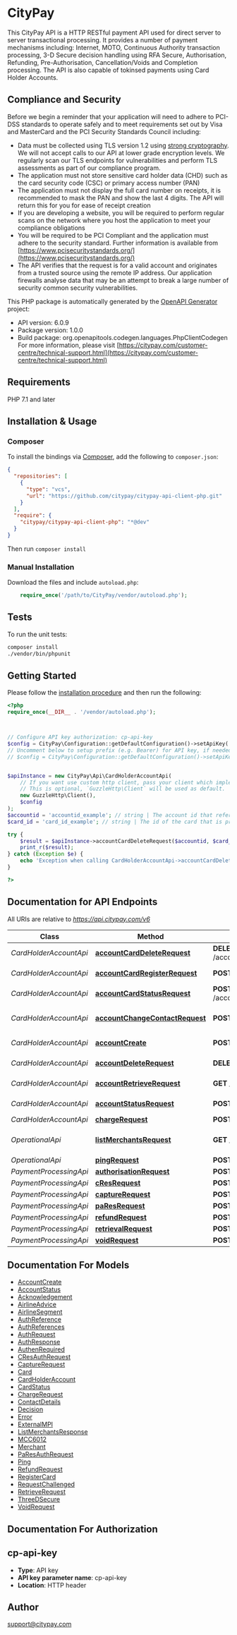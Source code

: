 # CityPay


This CityPay API is a HTTP RESTful payment API used for direct server to server transactional processing. It
provides a number of payment mechanisms including: Internet, MOTO, Continuous Authority transaction processing,
3-D Secure decision handling using RFA Secure, Authorisation, Refunding, Pre-Authorisation, Cancellation/Voids and
Completion processing. The API is also capable of tokinsed payments using Card Holder Accounts.

## Compliance and Security
<aside class=\"notice\">
  Before we begin a reminder that your application will need to adhere to PCI-DSS standards to operate safely
  and to meet requirements set out by Visa and MasterCard and the PCI Security Standards Council including:
</aside>

* Data must be collected using TLS version 1.2 using [strong cryptography](#enabled-tls-ciphers). We will not accept calls to our API at
  lower grade encryption levels. We regularly scan our TLS endpoints for vulnerabilities and perform TLS assessments
  as part of our compliance program.
* The application must not store sensitive card holder data (CHD) such as the card security code (CSC) or
  primary access number (PAN)
* The application must not display the full card number on receipts, it is recommended to mask the PAN
  and show the last 4 digits. The API will return this for you for ease of receipt creation
* If you are developing a website, you will be required to perform regular scans on the network where you host the
  application to meet your compliance obligations
* You will be required to be PCI Compliant and the application must adhere to the security standard. Further information
  is available from [https://www.pcisecuritystandards.org/](https://www.pcisecuritystandards.org/)
* The API verifies that the request is for a valid account and originates from a trusted source using the remote IP
  address. Our application firewalls analyse data that may be an attempt to break a large number of security common
  security vulnerabilities.


This PHP package is automatically generated by the [OpenAPI Generator](https://openapi-generator.tech) project:

- API version: 6.0.9
- Package version: 1.0.0
- Build package: org.openapitools.codegen.languages.PhpClientCodegen
For more information, please visit [https://citypay.com/customer-centre/technical-support.html](https://citypay.com/customer-centre/technical-support.html)

## Requirements

PHP 7.1 and later

## Installation & Usage

### Composer

To install the bindings via [Composer](http://getcomposer.org/), add the following to `composer.json`:

```json
{
  "repositories": [
    {
      "type": "vcs",
      "url": "https://github.com/citypay/citypay-api-client-php.git"
    }
  ],
  "require": {
    "citypay/citypay-api-client-php": "*@dev"
  }
}
```

Then run `composer install`

### Manual Installation

Download the files and include `autoload.php`:

```php
    require_once('/path/to/CityPay/vendor/autoload.php');
```

## Tests

To run the unit tests:

```bash
composer install
./vendor/bin/phpunit
```

## Getting Started

Please follow the [installation procedure](#installation--usage) and then run the following:

```php
<?php
require_once(__DIR__ . '/vendor/autoload.php');



// Configure API key authorization: cp-api-key
$config = CityPay\Configuration::getDefaultConfiguration()->setApiKey('cp-api-key', 'YOUR_API_KEY');
// Uncomment below to setup prefix (e.g. Bearer) for API key, if needed
// $config = CityPay\Configuration::getDefaultConfiguration()->setApiKeyPrefix('cp-api-key', 'Bearer');


$apiInstance = new CityPay\Api\CardHolderAccountApi(
    // If you want use custom http client, pass your client which implements `GuzzleHttp\ClientInterface`.
    // This is optional, `GuzzleHttp\Client` will be used as default.
    new GuzzleHttp\Client(),
    $config
);
$accountid = 'accountid_example'; // string | The account id that refers to the customer's account no. This value will have been provided when setting up the card holder account.
$card_id = 'card_id_example'; // string | The id of the card that is presented by a call to retrieve a card holder account.

try {
    $result = $apiInstance->accountCardDeleteRequest($accountid, $card_id);
    print_r($result);
} catch (Exception $e) {
    echo 'Exception when calling CardHolderAccountApi->accountCardDeleteRequest: ', $e->getMessage(), PHP_EOL;
}

?>
```

## Documentation for API Endpoints

All URIs are relative to *https://api.citypay.com/v6*

Class | Method | HTTP request | Description
------------ | ------------- | ------------- | -------------
*CardHolderAccountApi* | [**accountCardDeleteRequest**](docs/Api/CardHolderAccountApi.md#accountcarddeleterequest) | **DELETE** /account/{accountid}/card/{cardId} | Card Deletion
*CardHolderAccountApi* | [**accountCardRegisterRequest**](docs/Api/CardHolderAccountApi.md#accountcardregisterrequest) | **POST** /account/{accountid}/register | Card Registration
*CardHolderAccountApi* | [**accountCardStatusRequest**](docs/Api/CardHolderAccountApi.md#accountcardstatusrequest) | **POST** /account/{accountid}/card/{cardId}/status | Card Status
*CardHolderAccountApi* | [**accountChangeContactRequest**](docs/Api/CardHolderAccountApi.md#accountchangecontactrequest) | **POST** /account/{accountid}/contact | Contact Details Update
*CardHolderAccountApi* | [**accountCreate**](docs/Api/CardHolderAccountApi.md#accountcreate) | **POST** /account/create | Account Create
*CardHolderAccountApi* | [**accountDeleteRequest**](docs/Api/CardHolderAccountApi.md#accountdeleterequest) | **DELETE** /account/{accountid} | Account Deletion
*CardHolderAccountApi* | [**accountRetrieveRequest**](docs/Api/CardHolderAccountApi.md#accountretrieverequest) | **GET** /account/{accountid} | Account Retrieval
*CardHolderAccountApi* | [**accountStatusRequest**](docs/Api/CardHolderAccountApi.md#accountstatusrequest) | **POST** /account/{accountid}/status | Account Status
*CardHolderAccountApi* | [**chargeRequest**](docs/Api/CardHolderAccountApi.md#chargerequest) | **POST** /charge | Charge
*OperationalApi* | [**listMerchantsRequest**](docs/Api/OperationalApi.md#listmerchantsrequest) | **GET** /merchants/{clientid} | List Merchants Request
*OperationalApi* | [**pingRequest**](docs/Api/OperationalApi.md#pingrequest) | **POST** /ping | Ping Request
*PaymentProcessingApi* | [**authorisationRequest**](docs/Api/PaymentProcessingApi.md#authorisationrequest) | **POST** /authorise | Authorisation
*PaymentProcessingApi* | [**cResRequest**](docs/Api/PaymentProcessingApi.md#cresrequest) | **POST** /cres | CRes
*PaymentProcessingApi* | [**captureRequest**](docs/Api/PaymentProcessingApi.md#capturerequest) | **POST** /capture | Capture
*PaymentProcessingApi* | [**paResRequest**](docs/Api/PaymentProcessingApi.md#paresrequest) | **POST** /pares | PaRes
*PaymentProcessingApi* | [**refundRequest**](docs/Api/PaymentProcessingApi.md#refundrequest) | **POST** /refund | Refund
*PaymentProcessingApi* | [**retrievalRequest**](docs/Api/PaymentProcessingApi.md#retrievalrequest) | **POST** /retrieve | Retrieval
*PaymentProcessingApi* | [**voidRequest**](docs/Api/PaymentProcessingApi.md#voidrequest) | **POST** /void | Void


## Documentation For Models

 - [AccountCreate](docs/Model/AccountCreate.md)
 - [AccountStatus](docs/Model/AccountStatus.md)
 - [Acknowledgement](docs/Model/Acknowledgement.md)
 - [AirlineAdvice](docs/Model/AirlineAdvice.md)
 - [AirlineSegment](docs/Model/AirlineSegment.md)
 - [AuthReference](docs/Model/AuthReference.md)
 - [AuthReferences](docs/Model/AuthReferences.md)
 - [AuthRequest](docs/Model/AuthRequest.md)
 - [AuthResponse](docs/Model/AuthResponse.md)
 - [AuthenRequired](docs/Model/AuthenRequired.md)
 - [CResAuthRequest](docs/Model/CResAuthRequest.md)
 - [CaptureRequest](docs/Model/CaptureRequest.md)
 - [Card](docs/Model/Card.md)
 - [CardHolderAccount](docs/Model/CardHolderAccount.md)
 - [CardStatus](docs/Model/CardStatus.md)
 - [ChargeRequest](docs/Model/ChargeRequest.md)
 - [ContactDetails](docs/Model/ContactDetails.md)
 - [Decision](docs/Model/Decision.md)
 - [Error](docs/Model/Error.md)
 - [ExternalMPI](docs/Model/ExternalMPI.md)
 - [ListMerchantsResponse](docs/Model/ListMerchantsResponse.md)
 - [MCC6012](docs/Model/MCC6012.md)
 - [Merchant](docs/Model/Merchant.md)
 - [PaResAuthRequest](docs/Model/PaResAuthRequest.md)
 - [Ping](docs/Model/Ping.md)
 - [RefundRequest](docs/Model/RefundRequest.md)
 - [RegisterCard](docs/Model/RegisterCard.md)
 - [RequestChallenged](docs/Model/RequestChallenged.md)
 - [RetrieveRequest](docs/Model/RetrieveRequest.md)
 - [ThreeDSecure](docs/Model/ThreeDSecure.md)
 - [VoidRequest](docs/Model/VoidRequest.md)


## Documentation For Authorization



## cp-api-key


- **Type**: API key
- **API key parameter name**: cp-api-key
- **Location**: HTTP header



## Author

support@citypay.com

